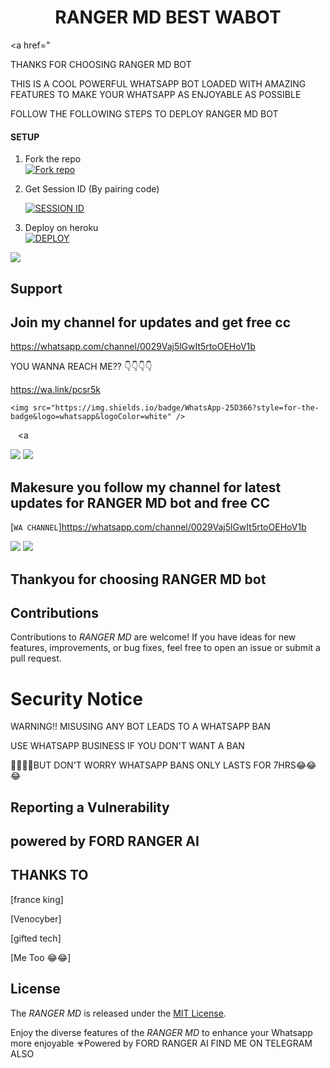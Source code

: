 
  <h1 align="center">RANGER MD BEST WABOT</h1>

 
<a href="

THANKS FOR CHOOSING RANGER MD BOT

THIS IS A COOL POWERFUL WHATSAPP BOT LOADED WITH AMAZING FEATURES TO MAKE YOUR WHATSAPP AS ENJOYABLE AS POSSIBLE 
 


  FOLLOW THE FOLLOWING STEPS TO DEPLOY RANGER MD BOT
 







#### SETUP

1. Fork the repo
    <br>
<a href='https://github.com/Toputech/Topu-ai/fork' target="_blank"><img alt='Fork repo' src='https://img.shields.io/badge/Fork Repo-100000?style=for-the-badge&logo=scan&logoColor=white&labelColor=black&color=black'/></a>



2. Get Session ID (By pairing code)
   > 
     <a href='https://topu-scan-pair.onrender.com/pair' target="_blank"><img alt='SESSION ID' src='https://img.shields.io/badge/Session_id-100000?style=for-the-badge&logo=scan&logoColor=white&labelColor=black&color=black'/></a>


3. Deploy on heroku
    <br>
<a href='https://dashboard.heroku.com/new?template=https://github.com/Toputech/Topu-ai' target="_blank"><img alt='DEPLOY' src='https://img.shields.io/badge/DEPLOY-100000?style=for-the-badge&logo=scan&logoColor=white&labelColor=black&color=black'/></a>

<a><img src='https://i.imgur.com/LyHic3i.gif'/></a>

   



## Support 
## Join my channel for updates and get free cc

https://whatsapp.com/channel/0029Vaj5lGwIt5rtoOEHoV1b

YOU WANNA REACH ME??
      👇👇👇👇
 
   https://wa.link/pcsr5k
   
    <img src="https://img.shields.io/badge/WhatsApp-25D366?style=for-the-badge&logo=whatsapp&logoColor=white" />
  </a>&nbsp;&nbsp;
   <a

    
<a><img src='https://i.imgur.com/LyHic3i.gif'/></a>
<a><img src='https://i.imgur.com/LyHic3i.gif'/></a>



## Makesure you follow my channel for latest updates for RANGER MD bot and free CC
 [`WA CHANNEL`]https://whatsapp.com/channel/0029Vaj5lGwIt5rtoOEHoV1b



<a><img src='https://i.imgur.com/LyHic3i.gif'/></a>
<a><img src='https://i.imgur.com/LyHic3i.gif'/></a>
   
   
## Thankyou for choosing RANGER MD bot 



## Contributions


Contributions to *RANGER MD* are welcome! If you have ideas for new features, improvements, or bug fixes, feel free to open an issue or submit a pull request.

# Security Notice
WARNING!! MISUSING ANY BOT LEADS TO A WHATSAPP BAN

USE WHATSAPP BUSINESS IF YOU DON'T WANT A BAN

🤣🤣🤣🤣BUT DON'T WORRY WHATSAPP BANS ONLY LASTS FOR 7HRS😂😂😂

## Reporting a Vulnerability


## powered by FORD RANGER AI


## THANKS TO
[france king]

[Venocyber]

[gifted tech]

[Me Too 😂😂]

## License


The *RANGER MD* is released under the [MIT License](https://opensource.org/licenses/MIT).

Enjoy the diverse features of the *RANGER MD*  to enhance your Whatsapp more enjoyable
☣Powered by FORD RANGER AI
   FIND ME ON TELEGRAM ALSO
